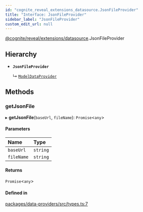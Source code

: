 ```yaml
---
id: "cognite_reveal_extensions_datasource.JsonFileProvider"
title: "Interface: JsonFileProvider"
sidebar_label: "JsonFileProvider"
custom_edit_url: null
---
```


[@cognite/reveal/extensions/datasource](../modules/cognite_reveal_extensions_datasource.md).JsonFileProvider

## Hierarchy

- **`JsonFileProvider`**

  ↳ [`ModelDataProvider`](cognite_reveal_extensions_datasource.ModelDataProvider.md)

## Methods

### getJsonFile

▸ **getJsonFile**(`baseUrl`, `fileName`): `Promise`<`any`\>

#### Parameters

| Name | Type |
| :------ | :------ |
| `baseUrl` | `string` |
| `fileName` | `string` |

#### Returns

`Promise`<`any`\>

#### Defined in

[packages/data-providers/src/types.ts:7](https://github.com/cognitedata/reveal/blob/09f51630/viewer/packages/data-providers/src/types.ts#L7)
